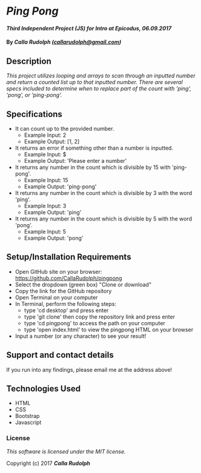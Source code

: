 # _Ping Pong_

#### _Third Independent Project (JS) for Intro at Epicodus, 06.09.2017_

#### By _**Calla Rudolph (<callarudolph@gmail.com>)**_

## Description

_This project utilizes looping and arrays to scan through an inputted number and return a counted list up to that inputted number. There are several specs included to determine when to replace part of the count with 'ping', 'pong', or 'ping-pong'._

## Specifications

* It can count up to the provided number.
  * Example Input: 2
  * Example Output: [1, 2]
* It returns an error if something other than a number is inputted.
  * Example Input: $
  * Example Output: 'Please enter a number'
* It returns any number in the count which is divisible by 15 with 'ping-pong'.
  * Example Input: 15
  * Example Output: 'ping-pong'
* It returns any number in the count which is divisible by 3 with the word 'ping'.
  * Example Input: 3
  * Example Output: 'ping'
* It returns any number in the count which is divisible by 5 with the word 'pong'.
  * Example Input: 5
  * Example Output: 'pong'

## Setup/Installation Requirements

* Open GitHub site on your browser: https://github.com/CallaRudolph/pingpong
* Select the dropdown (green box) "Clone or download"
* Copy the link for the GitHub repository
* Open Terminal on your computer
* In Terminal, perform the following steps:
  * type 'cd desktop' and press enter
  * type 'git clone' then copy the repository link and press enter
  * type 'cd pingpong' to access the path on your computer
  * type 'open index.html' to view the pingpong HTML on your browser
* Input a number (or any character) to see your result!

## Support and contact details

If you run into any findings, please email me at the address above!

## Technologies Used

* HTML
* CSS
* Bootstrap
* Javascript

### License

_This software is licensed under the MIT license._

Copyright (c) 2017 **_Calla Rudolph_**
